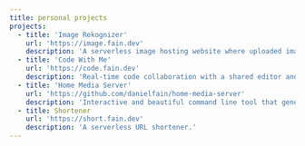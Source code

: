 ```yaml
---
title: personal projects
projects:
  - title: 'Image Rekognizer'
    url: 'https://image.fain.dev'
    description: 'A serverless image hosting website where uploaded images are stored, identified via AWS Rekognition, and labelled.'
  - title: 'Code With Me'
    url: 'https://code.fain.dev'
    description: 'Real-time code collaboration with a shared editor and chatbox.  The editor has different language modes to support syntax highlighting and error detection.'
  - title: 'Home Media Server'
    url: 'https://github.com/danielfain/home-media-server'
    description: 'Interactive and beautiful command line tool that generates a Docker Compose file personalized to your choices with a complete and automated home media server.'
  - title: Shortener
    url: 'https://short.fain.dev'
    description: 'A serverless URL shortener.'
---
```

